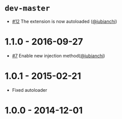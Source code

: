 # `dev-master`

* [#12](https://github.com/atoum/visibility-extension/pull/12) The extension is now autoloaded ([@jubianchi])

# 1.1.0 - 2016-09-27

* [#7](https://github.com/atoum/visibility-extension/pull/7) Enable new injection method([@jubianchi])

# 1.0.1 - 2015-02-21

* Fixed autoloader

# 1.0.0 - 2014-12-01

[@jubianchi]: https://github.com/jubianchi